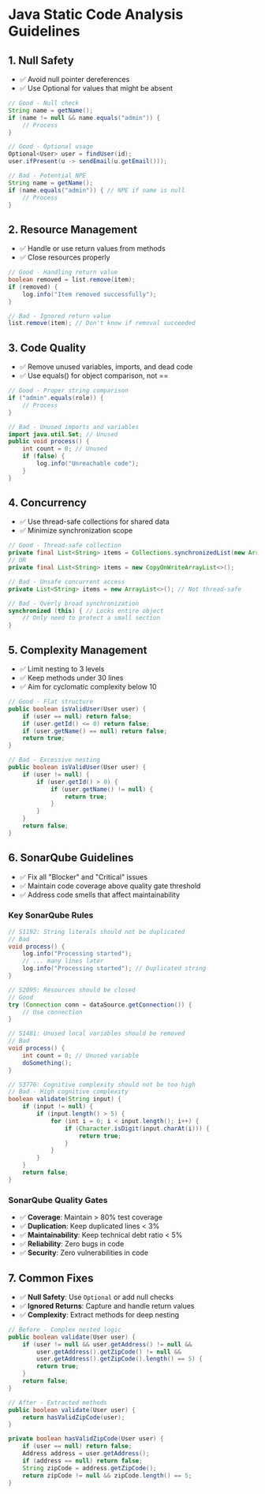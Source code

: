 # Java Static Code Analysis Guidelines

## 1. Null Safety

- ✅ Avoid null pointer dereferences
- ✅ Use Optional for values that might be absent
```java
// Good - Null check
String name = getName();
if (name != null && name.equals("admin")) {
    // Process
}

// Good - Optional usage
Optional<User> user = findUser(id);
user.ifPresent(u -> sendEmail(u.getEmail()));

// Bad - Potential NPE
String name = getName();
if (name.equals("admin")) { // NPE if name is null
    // Process
}
```

## 2. Resource Management

- ✅ Handle or use return values from methods
- ✅ Close resources properly
```java
// Good - Handling return value
boolean removed = list.remove(item);
if (removed) {
    log.info("Item removed successfully");
}

// Bad - Ignored return value
list.remove(item); // Don't know if removal succeeded
```

## 3. Code Quality

- ✅ Remove unused variables, imports, and dead code
- ✅ Use equals() for object comparison, not ==
```java
// Good - Proper string comparison
if ("admin".equals(role)) {
    // Process
}

// Bad - Unused imports and variables
import java.util.Set; // Unused
public void process() {
    int count = 0; // Unused
    if (false) {
        log.info("Unreachable code");
    }
}
```

## 4. Concurrency

- ✅ Use thread-safe collections for shared data
- ✅ Minimize synchronization scope
```java
// Good - Thread-safe collection
private final List<String> items = Collections.synchronizedList(new ArrayList<>());
// OR
private final List<String> items = new CopyOnWriteArrayList<>();

// Bad - Unsafe concurrent access
private List<String> items = new ArrayList<>(); // Not thread-safe

// Bad - Overly broad synchronization
synchronized (this) { // Locks entire object
    // Only need to protect a small section
}
```

## 5. Complexity Management

- ✅ Limit nesting to 3 levels
- ✅ Keep methods under 30 lines
- ✅ Aim for cyclomatic complexity below 10
```java
// Good - Flat structure
public boolean isValidUser(User user) {
    if (user == null) return false;
    if (user.getId() <= 0) return false;
    if (user.getName() == null) return false;
    return true;
}

// Bad - Excessive nesting
public boolean isValidUser(User user) {
    if (user != null) {
        if (user.getId() > 0) {
            if (user.getName() != null) {
                return true;
            }
        }
    }
    return false;
}
```

## 6. SonarQube Guidelines

- ✅ Fix all "Blocker" and "Critical" issues
- ✅ Maintain code coverage above quality gate threshold
- ✅ Address code smells that affect maintainability

### Key SonarQube Rules
```java
// S1192: String literals should not be duplicated
// Bad
void process() {
    log.info("Processing started");
    // ... many lines later
    log.info("Processing started"); // Duplicated string
}

// S2095: Resources should be closed
// Good
try (Connection conn = dataSource.getConnection()) {
    // Use connection
}

// S1481: Unused local variables should be removed
// Bad
void process() {
    int count = 0; // Unused variable
    doSomething();
}

// S3776: Cognitive complexity should not be too high
// Bad - High cognitive complexity
boolean validate(String input) {
    if (input != null) {
        if (input.length() > 5) {
            for (int i = 0; i < input.length(); i++) {
                if (Character.isDigit(input.charAt(i))) {
                    return true;
                }
            }
        }
    }
    return false;
}
```

### SonarQube Quality Gates
- ✅ **Coverage**: Maintain > 80% test coverage
- ✅ **Duplication**: Keep duplicated lines < 3%
- ✅ **Maintainability**: Keep technical debt ratio < 5%
- ✅ **Reliability**: Zero bugs in code
- ✅ **Security**: Zero vulnerabilities in code

## 7. Common Fixes

- ✅ **Null Safety**: Use `Optional` or add null checks
- ✅ **Ignored Returns**: Capture and handle return values
- ✅ **Complexity**: Extract methods for deep nesting
```java
// Before - Complex nested logic
public boolean validate(User user) {
    if (user != null && user.getAddress() != null && 
        user.getAddress().getZipCode() != null &&
        user.getAddress().getZipCode().length() == 5) {
        return true;
    }
    return false;
}

// After - Extracted methods
public boolean validate(User user) {
    return hasValidZipCode(user);
}

private boolean hasValidZipCode(User user) {
    if (user == null) return false;
    Address address = user.getAddress();
    if (address == null) return false;
    String zipCode = address.getZipCode();
    return zipCode != null && zipCode.length() == 5;
}
``` 